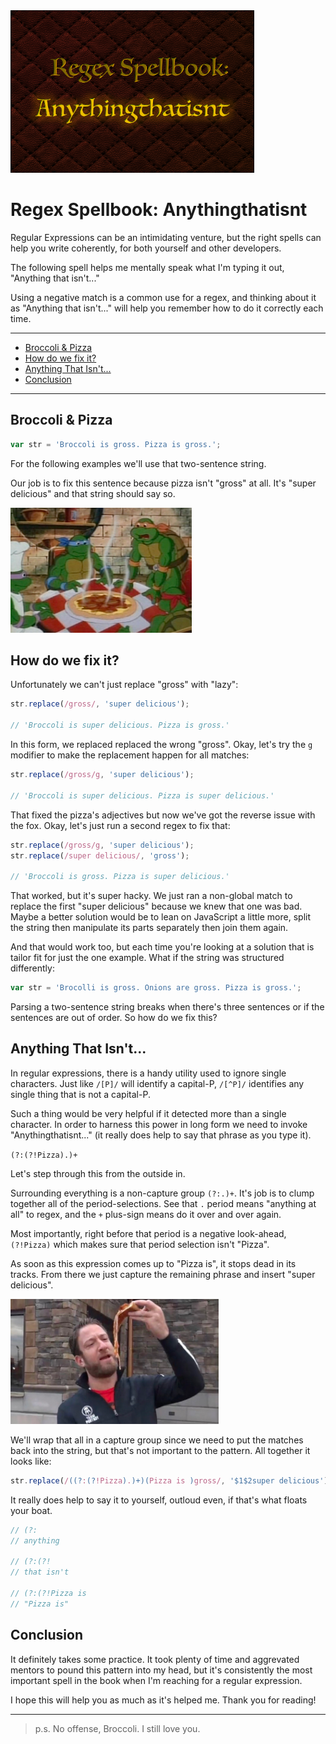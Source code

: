
<img src="../_images/regex-spellbook/anythingthatisnt-cover.png" alt="Regex Spell Book: Anythingthatisnt" height="260px"/>

# Regex Spellbook: Anythingthatisnt

Regular Expressions can be an intimidating venture, but the right spells can help you write coherently, for both yourself and other developers.

The following spell helps me mentally speak what I'm typing it out, "Anything that isn't..."

Using a negative match is a common use for a regex, and thinking about it as "Anything that isn't..." will help you remember how to do it correctly each time.

* * **

<!-- MarkdownTOC -->

- [Broccoli &amp; Pizza](#broccoli-amp-pizza)
- [How do we fix it?](#how-do-we-fix-it)
- [Anything That Isn't...](#anything-that-isnt)
- [Conclusion](#conclusion)

<!-- /MarkdownTOC -->

* * **

## Broccoli & Pizza

```JavaScript
var str = 'Broccoli is gross. Pizza is gross.';
```

For the following examples we'll use that two-sentence string.

Our job is to fix this sentence because pizza isn't "gross" at all. It's "super delicious" and that string should say so.

<img src="../_images/regex-spellbook/pizzas-not-gross.png" height="200px" />

## How do we fix it?

Unfortunately we can't just replace "gross" with "lazy":

```JavaScript
str.replace(/gross/, 'super delicious');

// 'Broccoli is super delicious. Pizza is gross.'
```

In this form, we replaced replaced the wrong "gross". Okay, let's try the `g` modifier to make the replacement happen for all matches:

```JavaScript
str.replace(/gross/g, 'super delicious');

// 'Broccoli is super delicious. Pizza is super delicious.'
```

That fixed the pizza's adjectives but now we've got the reverse issue with the fox. Okay, let's just run a second regex to fix that:

```JavaScript
str.replace(/gross/g, 'super delicious');
str.replace(/super delicious/, 'gross');

// 'Broccoli is gross. Pizza is super delicious.'
```

That worked, but it's super hacky. We just ran a non-global match to replace the first "super delicious" because we knew that one was bad. Maybe a better solution would be to lean on JavaScript a little more, split the string then manipulate its parts separately then join them again.

And that would work too, but each time you're looking at a solution that is tailor fit for just the one example. What if the string was structured differently:

```JavaScript
var str = 'Brocolli is gross. Onions are gross. Pizza is gross.';
```

Parsing a two-sentence string breaks when there's three sentences or if the sentences are out of order. So how do we fix this?

## Anything That Isn't...

In regular expressions, there is a handy utility used to ignore single characters. Just like `/[P]/` will identify a capital-P, `/[^P]/` identifies any single thing that is not a capital-P.

Such a thing would be very helpful if it detected more than a single character. In order to harness this power in long form we need to invoke "Anythingthatisnt..." (it really does help to say that phrase as you type it).

`(?:(?!Pizza).)+`

Let's step through this from the outside in.

Surrounding everything is a non-capture group `(?:.)+`. It's job is to clump together all of the period-selections. See that `.` period means "anything at all" to regex, and the `+` plus-sign means do it over and over again.

Most importantly, right before that period is a negative look-ahead, `(?!Pizza)` which makes sure that period selection isn't "Pizza".

As soon as this expression comes up to "Pizza is", it stops dead in its tracks. From there we just capture the remaining phrase and insert "super delicious".

<img src="../_images/regex-spellbook/pizzas-super-delicious.png" height="200px" />

We'll wrap that all in a capture group since we need to put the matches back into the string, but that's not important to the pattern. All together it looks like:

```JavaScript
str.replace(/((?:(?!Pizza).)+)(Pizza is )gross/, '$1$2super delicious');
```

It really does help to say it to yourself, outloud even, if that's what floats your boat.

```JavaScript
// (?:
// anything

// (?:(?!
// that isn't

// (?:(?!Pizza is
// "Pizza is"
```

## Conclusion

It definitely takes some practice. It took plenty of time and aggrevated mentors to pound this pattern into my head, but it's consistently the most important spell in the book when I'm reaching for a regular expression.

I hope this will help you as much as it's helped me. Thank you for reading!

* * *

> p.s. No offense, Broccoli. I still love you.
